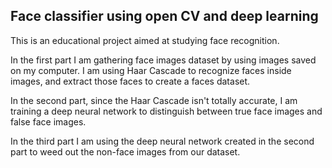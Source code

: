 ## Face classifier using open CV and deep learning

This is an educational project aimed at studying face recognition.


In the first part I am gathering face images dataset by using images saved on my computer.
I am using Haar Cascade to recognize faces inside images, and extract those faces to create a faces dataset.


In the second part, since the Haar Cascade isn't totally accurate, I am training a deep neural network to distinguish
between true face images and false face images.


In the third part I am using the deep neural network created in the second part to weed out the non-face images from our dataset.

